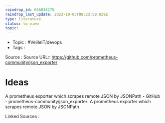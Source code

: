 ```yaml
---
raindrop_id: 656038275
raindrop_last_update: 2023-10-05T08:23:59.029Z
type: literature
status: to-view
topic:
---
```

- Topic : #VeilleIT/devops
- Tags : 


Source : Source URL:: https://github.com/prometheus-community/json_exporter

# Ideas

A prometheus exporter which scrapes remote JSON by JSONPath - GitHub - prometheus-community/json_exporter: A prometheus exporter which scrapes remote JSON by JSONPath


Linked Sources :

